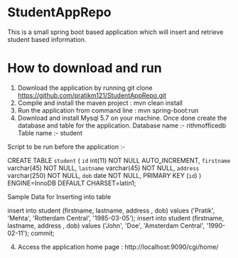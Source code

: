 # StudentAppRepo
This is a small spring boot based application which will insert and retrieve student based information.

# How to download and run

1. Download the application by running git clone https://github.com/pratikm121/StudentAppRepo.git
2. Compile and install the maven project : mvn clean install
3. Run the application from command line : mvn spring-boot:run
4. Download and install Mysql 5.7 on your machine. Once done create the database and table for the application. 
Database name :- rithmofficedb
Table name :- student

Script to be run before the application :- 

CREATE TABLE `student` (
  `id` int(11) NOT NULL AUTO_INCREMENT,
  `firstname` varchar(45) NOT NULL,
  `lastname` varchar(45) NOT NULL,
  `address` varchar(250) NOT NULL,
  `dob` date NOT NULL,
  PRIMARY KEY (`id`)
) ENGINE=InnoDB DEFAULT CHARSET=latin1;


Sample Data for Inserting into table

insert into student (firstname, lastname, address , dob) values ('Pratik', 'Mehta', 'Rotterdam Central', '1985-03-05');
insert into student (firstname, lastname, address , dob) values ('John', 'Doe', 'Amsterdam Central', '1990-02-11');
commit;


4. Access the application home page : http://localhost:9090/cgi/home/

